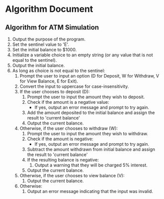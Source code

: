 # Algorithm Document

## Algorithm for ATM Simulation
1. Output the purpose of the program.
2. Set the sentinel value to 'E'.
3. Set the initial balance to $1000.
4. Initialize a variable choice to an empty string (or any value that is not equal to the sentinel).
5. Output the initial balance.
6. As long as choice is not equal to the sentinel:
   1. Prompt the user to input an option (D for Deposit, W for Withdraw, V for View Balance, E for Exit). 
   2. Convert the input to uppercase for case-insensitivity. 
   3. If the user chooses to deposit (D):
      1. Prompt the user to input the amount they wish to deposit. 
      2. Check if the amount is a negative value:
         - If yes, output an error message and prompt to try again. 
      3. Add the amount deposited to the initial balance and assign the result to 'current balance'
      4. Output the current balance.
   4. Otherwise, if the user chooses to withdraw (W):
      1. Prompt the user to input the amount they wish to withdraw. 
      2. Check if the amount is negative:
         - If yes, output an error message and prompt to try again.
      3. Subtract the amount withdrawn from initial balance and assign the result to 'current balance'
      4. If the resulting balance is negative:
         1. Output a warning that they will be charged 5% interest.
      5. Output the current balance.
   5. Otherwise, if the user chooses to view balance (V):
      1. Output the current balance.
   6. Otherwise:
      1. Output an error message indicating that the input was invalid.
